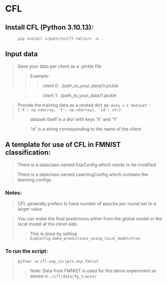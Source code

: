 # CFL

## Install CFL (Python 3.10.13):

> ```pip install </path/to/cfl-tmlcn/> -e . ```

## Input data
> Save your data per client as a .pickle file
>> Example:
>>> client 0: ./path_to_your_data/0.pickle

>>> client 1: ./path_to_your_data/1.pickle

> Provide the training data as a nested dict as:
 ``` data = {'dataset': {'X': np.ndarray, 'Y': np.ndarray}, 'id': str} ```
>> dataset itself is a dict with keys 'X' and 'Y'

>> 'id' is a string corresponding to the name of the client

## A template for use of CFL in FMNIST classification:

> There is a dataclass named ExpConfig which needs to be modified

> There is a dataclass named LearningConfig which contains the learning configs

### Notes:

> CFL generally prefers to have number of epochs per round set to a larger value 

> You can make the final predictions either from the global model or the local model at the clinet side. 
>> This is done by setting ``` ExpConfig.make_predictions_using_local_model=True```

### To run the script:

> ``` python -m cfl.exp_scripts.exp_fmnist ```
>> Note: Data from FMNIST is used for this demo experiment as stored in ```./cfl/data/fg_traces/```
